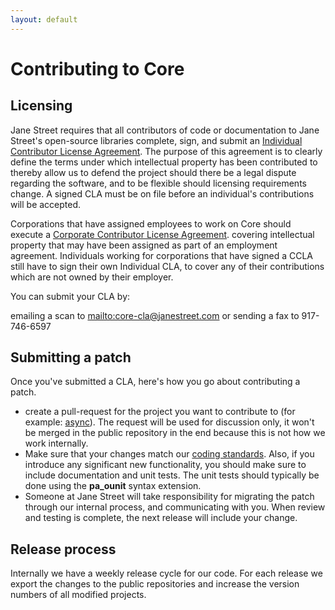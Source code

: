 ```yaml
---
layout: default
---
```


# Contributing to Core

## Licensing

Jane Street requires that all contributors of code or documentation to
Jane Street's open-source libraries complete, sign, and submit an
[Individual Contributor License Agreement](http://ocaml.janestreet.com/core-icla-1_1.pdf).
The purpose of this agreement is to clearly define the terms under
which intellectual property has been contributed to thereby allow us
to defend the project should there be a legal dispute regarding the
software, and to be flexible should licensing requirements change. A
signed CLA must be on file before an individual's contributions will
be accepted.

Corporations that have assigned employees to work on Core should
execute a
[Corporate Contributor License Agreement](http://ocaml.janestreet.com/core-ccla-1_1.pdf).
covering intellectual property that may have been assigned as part of
an employment agreement. Individuals working for corporations that
have signed a CCLA still have to sign their own Individual CLA, to
cover any of their contributions which are not owned by their
employer.

You can submit your CLA by:

emailing a scan to <mailto:core-cla@janestreet.com> or sending a fax
to 917-746-6597

## Submitting a patch

Once you've submitted a CLA, here's how you go about contributing a
patch.

- create a pull-request for the project you want to contribute to (for
  example: [async](https://github.com/janestreet/async)).  The request
  will be used for discussion only, it won't be merged in the public
  repository in the end because this is not how we work internally.
- Make sure that your changes match our
  [coding standards](coding-standards.html).  Also, if you introduce
  any significant new functionality, you should make sure to include
  documentation and unit tests.  The unit tests should typically be
  done using the **pa_ounit** syntax extension.
- Someone at Jane Street will take responsibility for migrating the
  patch through our internal process, and communicating with you.
  When review and testing is complete, the next release will include
  your change.

## Release process

Internally we have a weekly release cycle for our code.  For each
release we export the changes to the public repositories and increase
the version numbers of all modified projects.
